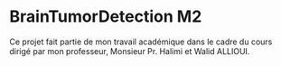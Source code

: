 # BrainTumorDetection M2
Ce projet fait partie de mon travail académique dans le cadre du cours dirigé par mon professeur, Monsieur Pr. Halimi et Walid ALLIOUI.
